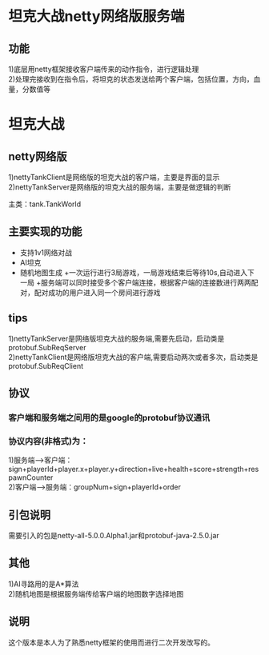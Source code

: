 
# 坦克大战netty网络版服务端

## 功能

1)底层用netty框架接收客户端传来的动作指令，进行逻辑处理<br>
2)处理完接收到在指令后，将坦克的状态发送给两个客户端，包括位置，方向，血量，分数值等<br>



# 坦克大战

## netty网络版

1)nettyTankClient是网络版的坦克大战的客户端，主要是界面的显示<br>
2)nettyTankServer是网络版的坦克大战的服务端，主要是做逻辑的判断<br>

主类：tank.TankWorld

## 主要实现的功能

+ 支持1v1网络对战
+ AI坦克
+ 随机地图生成
+一次运行进行3局游戏，一局游戏结束后等待10s,自动进入下一局
+服务端可以同时接受多个客户端连接，根据客户端的连接数进行两两配对，配对成功的用户进入同一个房间进行游戏

## tips<br>
1)nettyTankServer是网络版坦克大战的服务端,需要先启动，启动类是protobuf.SubReqServer<br>
2)nettyTankClient是网络版坦克大战的客户端,需要启动两次或者多次，启动类是protobuf.SubReqClient<br>


## 协议
### 客户端和服务端之间用的是google的protobuf协议通讯
### 协议内容(非格式)为：
1)服务端——>客户端：sign+playerId+player.x+player.y+direction+live+health+score+strength+respawnCounter<br>
2)客户端——>服务端：groupNum+sign+playerId+order<br>

## 引包说明
需要引入的包是netty-all-5.0.0.Alpha1.jar和protobuf-java-2.5.0.jar

## 其他
1)AI寻路用的是A*算法<br>
2)随机地图是根据服务端传给客户端的地图数字选择地图<br>

## 说明
这个版本是本人为了熟悉netty框架的使用而进行二次开发改写的。